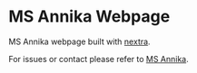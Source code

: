 # MS Annika Webpage

MS Annika webpage built with [nextra](https://nextra.site/).

For issues or contact please refer to [MS Annika](https://github.com/hgb-bin-proteomics/MSAnnika).
